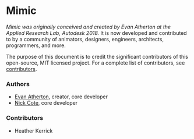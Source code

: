 # Mimic

*Mimic was originally conceived and created by Evan Atherton at the Applied
Research Lab, Autodesk 2018.* It is now developed and contributed to by a
community of animators, designers, engineers, architects, programmers, and more.

The purpose of this document is to credit the significant contributors of this
open-source, MIT licensed project. For a complete list of contributors, see
[contributors](https://git.autodesk.com/RobotOverlords/Mimic/graphs/contributors).


### Authors

- [Evan Atherton](https://git.autodesk.com/evanatherton), creator, core developer
- [Nick Cote](https://github.com/revenantspatium), core developer


### Contributors

- Heather Kerrick


#
